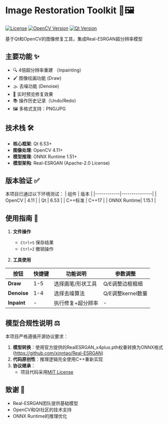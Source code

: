# Image Restoration Toolkit 🔧🖼️

[![License](https://img.shields.io/badge/License-MIT-yellow.svg)](LICENSE)
[![OpenCV Version](https://img.shields.io/badge/OpenCV-4.11%2B-blue)](https://opencv.org)
[![Qt Version](https://img.shields.io/badge/Qt-6.53%2B-green)](https://www.qt.io)

基于Qt和OpenCV的图像修复工具，集成Real-ESRGAN超分辨率模型

## 主要功能 ✨
- 🔍 4倍超分辨率重建 （Inpainting）
- 🖌️ 图像绘画功能 (Draw)
- 🌫️ 去噪功能 (Denoise)
- 🎨 实时预览修复效果
- 📚 操作历史记录（Undo/Redo）
- 🖼️ 多格式支持：PNG/JPG

## 技术栈 🛠️
- **核心框架**: Qt 6.53+ 
- **图像处理**: OpenCV 4.11+
- **模型推理**: ONNX Runtime 1.51+
- **模型架构**: Real-ESRGAN (Apache-2.0 License)


## 版本验证 ✅
本项目已通过以下环境测试：
| 组件       | 版本          |
|------------|---------------|
| OpenCV     | 4.11         |
| Qt         | 6.53        |
| C++标准    | C++17         |
| ONNX Runtime| 1.15.1        |

## 使用指南 📖
1. **文件操作**
   - `Ctrl+S` 保存结果
   - `Ctrl+Z` 撤销操作

2. **工具使用**

| 按钮       | 快捷键 | 功能说明                     | 参数调整          |
|------------|--------|------------------------------|-------------------|
| **Draw**   | 1-5    | 选择画笔/形状工具            | Q/E调整边框粗细   |
| **Denoise**| 1-4    | 选择去噪算法                 | Q/E调整kernel数量 |
| **Inpaint**| -      | 执行修复+超分辨率            | -                 |

## 模型合规性说明 ⚖️
本项目严格遵循开源协议要求：
1. **模型转换**：使用官方提供的RealESRGAN_x4plus.pth权重转换为ONNX格式(https://github.com/xinntao/Real-ESRGAN)
2. **代码原创性**：推理逻辑完全使用C++重新实现
3. **协议继承**：
   - 项目代码采用[MIT License](LICENSE)

## 致谢 🙏
- Real-ESRGAN团队提供基础模型
- OpenCV和Qt社区的技术支持
- ONNX Runtime的推理优化
